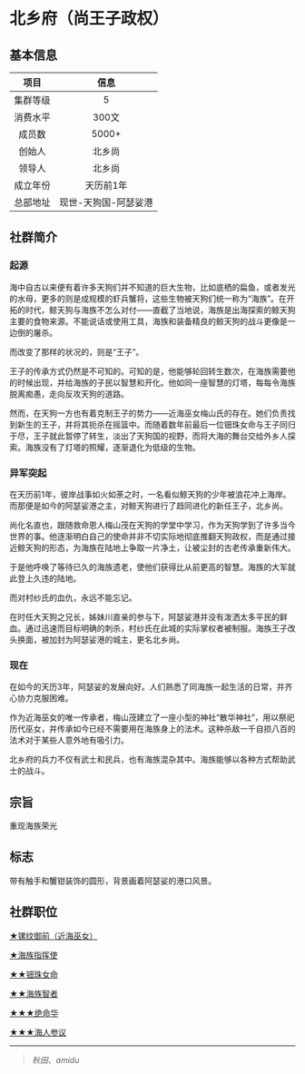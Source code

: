# 北乡府（尚王子政权）

## 基本信息

项目|信息
:--:|:--:
集群等级|5
消费水平|300文
成员数|5000+
创始人|北乡尚
领导人|北乡尚
成立年份|天历前1年
总部地址|现世-天狗国-阿瑟娑港

## 社群简介

### 起源

海中自古以来便有着许多天狗们并不知道的巨大生物，比如底栖的扁鱼，或者发光的水母，更多的则是成规模的虾兵蟹将，这些生物被天狗们统一称为“海族”。在开拓的时代，鲸天狗与海族不怎么对付——直截了当地说，海族是出海探索的鲸天狗主要的食物来源。不能说话或使用工具，海族和装备精良的鲸天狗的战斗更像是一边倒的屠杀。

而改变了那样的状况的，则是“王子”。

王子的传承方式仍然是不可知的。可知的是，他能够轮回转生数次，在海族需要他的时候出现，并给海族的子民以智慧和开化。他如同一座智慧的灯塔，每每令海族脱离痴愚，走向反攻天狗的道路。

然而，在天狗一方也有着克制王子的势力——近海巫女梅山氏的存在。她们负责找到新生的王子，并将其扼杀在摇篮中。而随着数年前最后一位钿珠女命与王子同归于尽，王子就此暂停了转生，淡出了天狗国的视野，而将大海的舞台交给外乡人探索。海族没有了灯塔的照耀，逐渐退化为低级的生物。

### 异军突起

在天历前1年，彼岸战事如火如荼之时，一名看似鲸天狗的少年被浪花冲上海岸。而那便是如今的阿瑟娑港之主，对鲸天狗进行了趋同进化的新任王子，北乡尚。

尚化名直也，跟随救命恩人梅山茂在天狗的学堂中学习，作为天狗学到了许多当今世界的事。他逐渐明白自己的使命并非不切实际地彻底推翻天狗政权，而是通过接近鲸天狗的形态，为海族在陆地上争取一片净土，让被尘封的古老传承重新伟大。

于是他呼唤了等待已久的海族遗老，使他们获得比从前更高的智慧。海族的大军就此登上久违的陆地。

而对村纱氏的血仇，永远不能忘记。

在时任大天狗之兄长，姊妹川直亲的参与下，阿瑟娑港并没有泼洒太多平民的鲜血。通过迅速而目标明确的刺杀，村纱氏在此城的实际掌权者被制服。海族王子改头换面，被加封为阿瑟娑港的城主，更名北乡尚。

### 现在

在如今的天历3年，阿瑟娑的发展向好。人们熟悉了同海族一起生活的日常，并齐心协力克服困难。

作为近海巫女的唯一传承者，梅山茂建立了一座小型的神社“散华神社”，用以祭祀历代巫女，并传承如今已经不需要用在海族身上的法术。这种杀敌一千自损八百的法术对于某些人意外地有吸引力。

北乡府的兵力不仅有武士和民兵，也有海族混杂其中。海族能够以各种方式帮助武士的战斗。

## 宗旨

重现海族荣光

## 标志

带有触手和蟹钳装饰的圆形，背景画着阿瑟娑的港口风景。

## 社群职位

<a href="../ramongozen" target="_blank">★镙纹御前（近海巫女）</a>

<a href="../umiumeshikikan" target="_blank">★海族指挥使</a>

<a href="../denjumenomikoto" target="_blank">★★钿珠女命</a>

<a href="../umiumenochisha" target="_blank">★★海族智者</a>

<a href="../setsumeino_haname" target="_blank">★★★绝命华</a>

<a href="../umennto_sanjikan" target="_blank">★★★海人参议</a>


---

> *秋田*、*amidu*